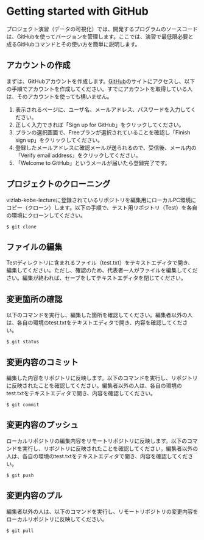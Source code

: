 # Getting started with GitHub

プロジェクト演習（データの可視化）では、開発するプログラムのソースコードは、GitHubを使ってバージョンを管理します。ここでは、演習で最低限必要と成るGitHubコマンドとその使い方を簡単に説明します。

## アカウントの作成
まずは、GitHubアカウントを作成します。[GitHub](https://github.com/)のサイトにアクセスし、以下の手順でアカウントを作成してください。すでにアカウントを取得している人は、そのアカウントを使っても構いません。

1. 表示されるページに、ユーザ名、メールアドレス、パスワードを入力してください。
1. 正しく入力できれば「Sign up for GitHub」をクリックしてください。
1. プランの選択画面で、Freeプランが選択されていることを確認し「Finish sign up」をクリックしてください。
1. 登録したメールアドレスに確認メールが送られるので、受信後、メール内の「Verify email address」をクリックしてください。
1. 「Welcome to GitHub」というメールが届いたら登録完了です。

## プロジェクトのクローニング
vizlab-kobe-lectureに登録されているリポジトリを編集用にローカルPC環境にコピー（クローン）します。以下の手順で、テスト用リポジトリ（Test）を各自の環境にクローンしてください。

```
$ git clone
```

## ファイルの編集
Testディレクトリに含まれるファイル（test.txt）をテキストエディタで開き、編集してください。ただし、確認のため、代表者一人がファイルを編集してください。編集が終われば、セーブをしてテキストエディタを閉じてください。

## 変更箇所の確認
以下のコマンドを実行し、編集した箇所を確認してください。編集者以外の人は、各自の環境のtest.txtをテキストエディタで開き、内容を確認してください。

```
$ git status
```

## 変更内容のコミット
編集した内容をリポジトリに反映します。以下のコマンドを実行し、リポジトリに反映されたことを確認してください。編集者以外の人は、各自の環境のtest.txtをテキストエディタで開き、内容を確認してください。

```
$ git commit
```

## 変更内容のプッシュ
ローカルリポジトリの編集内容をリモートリポジトリに反映します。以下のコマンドを実行し、リポジトリに反映されたことを確認してください。編集者以外の人は、各自の環境のtest.txtをテキストエディタで開き、内容を確認してください。

```
$ git push
```

## 変更内容のプル
編集者以外の人は、以下のコマンドを実行し、リモートリポジトリの変更内容をローカルリポジトリに反映してください。

```
$ git pull
```
